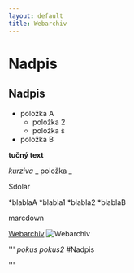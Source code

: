 ```yaml
---
layout: default
title: Webarchiv
---
```



# Nadpis
## Nadpis


* položka A
	* položka 2
	* položka š
* položka B

**tučný text**

_kurziva_
_ položka _

$dolar


*blablaA
  *blabla1
  *blabla2
*blablaB


marcdown 

[Webarchiv](www.webarchiv.cz) 
![Webarchiv](https://www.kuchynskepotreby.cz/_obchody/prodok/prilohy/22/vedro-plechove-pozinkovane-12-l-0.jpg.big.jpg)


''' 
*pokus*
*pokus2*
#Nadpis

'''

